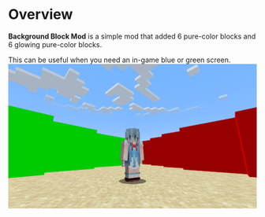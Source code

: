 # Overview
**Background Block Mod** is a simple mod that added 6 pure-color blocks and 6 glowing pure-color blocks.

This can be useful when you need an in-game blue or green screen.
![](https://raw.githubusercontent.com/Trcmoe/Background-Block-Mod/assets/origin_screenshot.png)
